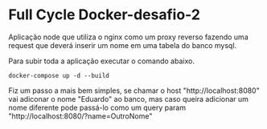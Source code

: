 # Full Cycle Docker-desafio-2

Aplicação node que utiliza o nginx como um proxy reverso fazendo uma request que deverá inserir um nome em uma tabela do banco mysql.

Para subir toda a aplicação executar o comando abaixo.
```
docker-compose up -d --build
```

Fiz um passo a mais bem simples, se chamar o host "http://localhost:8080" vai adiconar o nome "Eduardo" ao banco, mas caso queira adicionar um nome diferente pode passá-lo como um query param "http://localhost:8080/?name=OutroNome"
